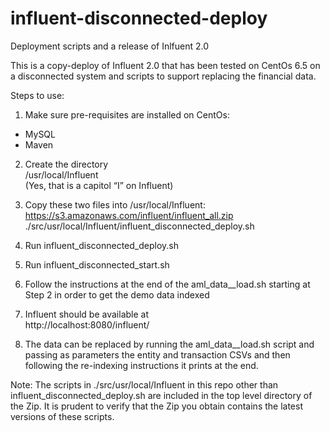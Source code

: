 # influent-disconnected-deploy
Deployment scripts and a release of Inlfuent 2.0

This is a copy-deploy of Influent 2.0 that has been tested on CentOs 6.5 on a disconnected system and scripts to support replacing the financial data.

Steps to use:
1. Make sure pre-requisites are installed on CentOs:
  * MySQL
  * Maven
    
2. Create the directory  
    /usr/local/Influent  
    (Yes, that is a capitol “I” on Influent)
    
3. Copy these two files into /usr/local/Influent:  
    https://s3.amazonaws.com/influent/influent_all.zip  
    ./src/usr/local/Influent/influent_disconnected_deploy.sh
    
4. Run influent_disconnected_deploy.sh

5. Run influent_disconnected_start.sh

6. Follow the instructions at the end of the aml_data__load.sh starting at Step 2 in order to get the demo data indexed

7. Influent should be available at  
   http://localhost:8080/influent/
   
8. The data can be replaced by running the aml_data__load.sh script and passing as parameters the entity and transaction CSVs and then following the re-indexing instructions it prints at the end.

Note: The scripts in ./src/usr/local/Influent in this repo other than influent_disconnected_deploy.sh are included in the top level directory of the Zip.  It is prudent to verify that the Zip you obtain contains the latest versions of these scripts.
